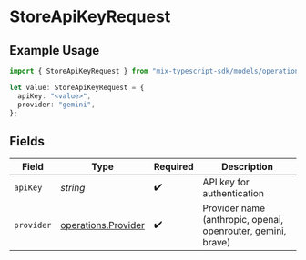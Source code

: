 # StoreApiKeyRequest

## Example Usage

```typescript
import { StoreApiKeyRequest } from "mix-typescript-sdk/models/operations";

let value: StoreApiKeyRequest = {
  apiKey: "<value>",
  provider: "gemini",
};
```

## Fields

| Field                                                        | Type                                                         | Required                                                     | Description                                                  |
| ------------------------------------------------------------ | ------------------------------------------------------------ | ------------------------------------------------------------ | ------------------------------------------------------------ |
| `apiKey`                                                     | *string*                                                     | :heavy_check_mark:                                           | API key for authentication                                   |
| `provider`                                                   | [operations.Provider](../../models/operations/provider.md)   | :heavy_check_mark:                                           | Provider name (anthropic, openai, openrouter, gemini, brave) |
